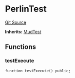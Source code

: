 # PerlinTest

[Git Source](https://github.com/Moving-Castles/eat-drain-arson/blob/7bfd8b7722dbe81e95349eb300f1195a0dad2f0a/src/test/general/Perlin.t.sol)

**Inherits:**
[MudTest](/src/test/MudTest.t.sol/contract.MudTest.md)

## Functions

### testExecute

```solidity
function testExecute() public;
```
